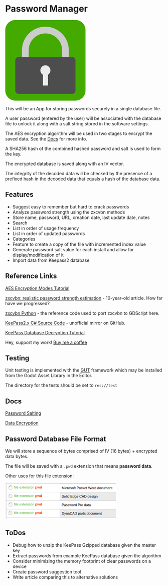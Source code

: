 # Password Manager

![Icon](src/assets/app-icons/icon256.png)

This will be an App for storing passwords securely in a single database file.

A user password (entered by the user) will be associated with the database file to unlock it along with a salt string stored in the software settings.

The AES encryption algorithm will be used in two stages to encrypt the saved data. See the [Docs](#docs) for more info.

A SHA256 hash of the combined hashed password and salt is used to form the key.

The encrypted database is saved along with an IV vector.

The integrity of the decoded data will be checked by the presence of a prefixed hash in the decoded data that equals a hash of the database data.

## Features

* Suggest easy to remember but hard to crack passwords
* Analyze password strength using the zxcvbn methods
* Store name, password, URL, creation date, last update date, notes
* Search
* List in order of usage frequency
* List in order of updated passwords
* Categories
* Feature to create a copy of the file with incremented index value
* Generate password salt value for each install and allow for display/modification of it
* Import data from Keepass2 database

## Reference Links

[AES Encryption Modes Tutorial](https://www.highgo.ca/2019/08/08/the-difference-in-five-modes-in-the-aes-encryption-algorithm/)

[zxcvbn: realistic password strength estimation](https://dropbox.tech/security/zxcvbn-realistic-password-strength-estimation) - 10-year-old article. How far have we progressed?

[zxcvbn Python](https://github.com/dwolfhub/zxcvbn-python) - the reference code used to port zxcvbn to GDScript here.

[KeePass2.x C# Source Code](https://github.com/dlech/KeePass2.x) - unofficial mirror on GitHub.

[KeePass Database Decryption Tutorial](https://weekly-geekly.imtqy.com/articles/346820/index.html)

Hey, support my work! [Buy me a coffee](https://buymeacoffee.com/gdscriptdude)

## Testing

Unit testing is implemented with the [GUT](https://github.com/bitwes/Gut) framework which may be installed from the Godot Asset Library in the Editor.

The directory for the tests should be set to `res://test`

## Docs

[Password Salting](docs/password_salting.md)

[Data Encryption](docs/data-encryption.md)

## Password Database File Format

We will store a sequence of bytes comprised of IV (16 bytes) + encrypted data bytes.

The file will be saved with a `.pwd` extension that means **password data**.

Other uses for this file extension:

![pwd file extension](docs/pwd.png)

## ToDos

* Debug how to unzip the KeePass Gzipped database given the master key
* Extract passwords from example KeePass database given the algorithm
* Consider minimizing the memory footprint of clear passwords on a device
* Create password suggestion tool
* Write article comparing this to alternative solutions
